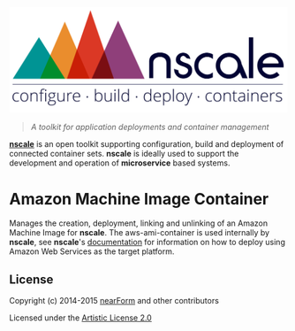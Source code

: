 <a href='http://nscale.nearform.com'>![logo][]</a>

> _A toolkit for application deployments and container management_

__[nscale]__ is an open toolkit supporting configuration, build and deployment of connected container sets. __nscale__ is ideally used to support the development and operation of __microservice__ based systems.

# Amazon Machine Image Container
Manages the creation, deployment, linking and unlinking of an Amazon Machine Image for __nscale__. The
aws-ami-container is used internally by __nscale__, see __nscale__'s [documentation] for information on how
to deploy using Amazon Web Services as the target platform.


## License
Copyright (c) 2014-2015 [nearForm] and other contributors

Licensed under the [Artistic License 2.0]


[nscale]: http://nscale.nearform.com
[logo]: ./_imgs/logo.png
[nearForm]: http://nearform.com
[documentation]: http://github.com/nearform/nscale-docs
[Artistic License 2.0]:./LICENSE

